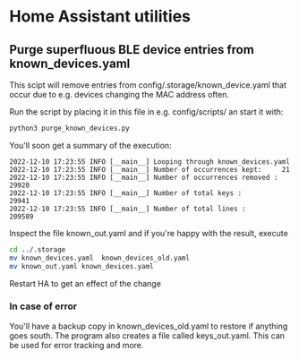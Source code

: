 # Home Assistant utilities

## Purge superfluous BLE device entries from known_devices.yaml
This scipt will remove entries from config/.storage/known_device.yaml that occur due to e.g. devices changing the MAC address often.

Run the script by placing it in this file in e.g. config/scripts/ an start it with:

```bash
python3 purge_known_devices.py
```
You'll soon get a summary of the execution:
```
2022-12-10 17:23:55 INFO [__main__] Looping through known_devices.yaml
2022-12-10 17:23:55 INFO [__main__] Number of occurrences kept:     21
2022-12-10 17:23:55 INFO [__main__] Number of occurrences removed : 29920
2022-12-10 17:23:55 INFO [__main__] Number of total keys :          29941
2022-12-10 17:23:55 INFO [__main__] Number of total lines :         209589
```
Inspect the file known_out.yaml and if you're happy with the result, execute
```bash
cd ../.storage
mv known_devices.yaml  known_devices_old.yaml
mv known_out.yaml known_devices.yaml
```
Restart HA to get an effect of the change

### In case of error
You'll have a backup copy in known_devices_old.yaml to restore if anything goes south.
The program also creates a file called keys_out.yaml. This can be used for error tracking and more.

